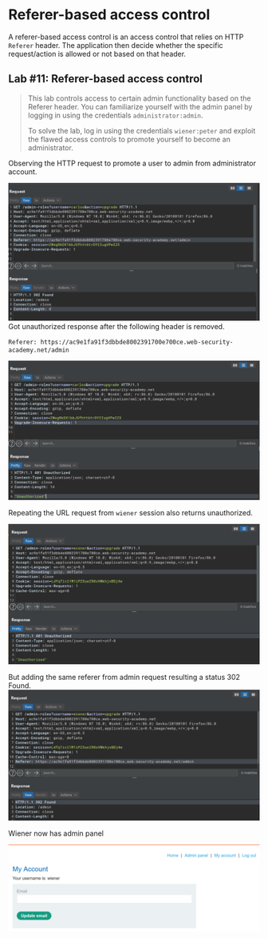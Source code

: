 # Referer-based access control 
A referer-based access control is an access control that relies on HTTP `Referer` header. The application then decide whether the specific request/action is allowed or not based on that header.


## Lab #11: Referer-based access control 
> This lab controls access to certain admin functionality based on the Referer header. You can familiarize yourself with the admin panel by logging in using the credentials `administrator:admin`.
> 
> To solve the lab, log in using the credentials `wiener:peter` and exploit the flawed access controls to promote yourself to become an administrator. 

Observing the HTTP request to promote a user to admin from administrator account.

![6c417ed4d28805a571df05be70058047.png](_resources/6c621303e38e4fa78ec795a42c0c92c8.png)
Got unauthorized response after the following header is removed.
```
Referer: https://ac9e1fa91f3dbbde8002391700e700ce.web-security-academy.net/admin
```
![a2ddd324c5c84d85cc07fb65cd92dc4a.png](_resources/52ac01bcc7e34221a070fabf473dd1cc.png)

Repeating the URL request from `wiener` session also returns unauthorized.

![2d0f29ee455de61222e9188db6915908.png](_resources/7217bb4ccd4c49118b5167dc79a70126.png)

But adding the same referer from admin request resulting a status 302 Found.
![0aaf482979dc8237a10094b537b1531e.png](_resources/93eb21b4b120401a9c7cd4730236f378.png)

Wiener now has admin panel

![b03bbecd6062ba98ed3b6295da0353ba.png](_resources/2edabb0c01bd418d901c6336dfd3d577.png)